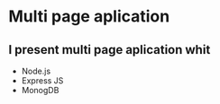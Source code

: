  # Multi page aplication

## I present multi page aplication whit  
- Node.js
- Еxpress JS
- MonogDB 
